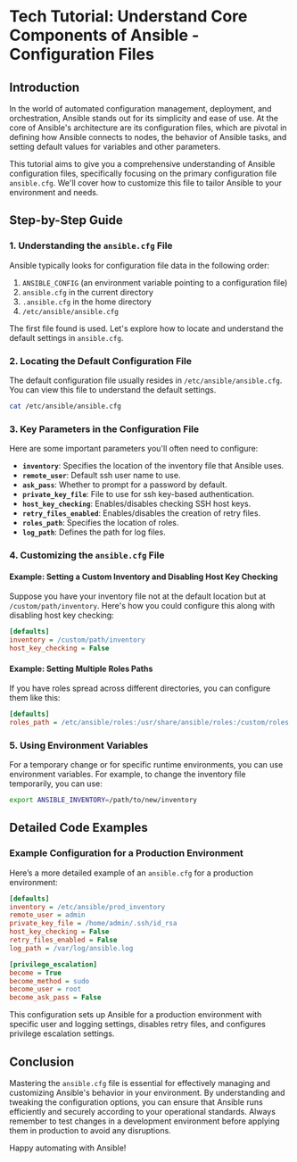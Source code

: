 # Tech Tutorial: Understand Core Components of Ansible - Configuration Files

## Introduction

In the world of automated configuration management, deployment, and orchestration, Ansible stands out for its simplicity and ease of use. At the core of Ansible's architecture are its configuration files, which are pivotal in defining how Ansible connects to nodes, the behavior of Ansible tasks, and setting default values for variables and other parameters.

This tutorial aims to give you a comprehensive understanding of Ansible configuration files, specifically focusing on the primary configuration file `ansible.cfg`. We'll cover how to customize this file to tailor Ansible to your environment and needs.

## Step-by-Step Guide

### 1. Understanding the `ansible.cfg` File

Ansible typically looks for configuration file data in the following order:

1. `ANSIBLE_CONFIG` (an environment variable pointing to a configuration file)
2. `ansible.cfg` in the current directory
3. `.ansible.cfg` in the home directory
4. `/etc/ansible/ansible.cfg`

The first file found is used. Let's explore how to locate and understand the default settings in `ansible.cfg`.

### 2. Locating the Default Configuration File

The default configuration file usually resides in `/etc/ansible/ansible.cfg`. You can view this file to understand the default settings.

```bash
cat /etc/ansible/ansible.cfg
```

### 3. Key Parameters in the Configuration File

Here are some important parameters you'll often need to configure:

- **`inventory`**: Specifies the location of the inventory file that Ansible uses.
- **`remote_user`**: Default ssh user name to use.
- **`ask_pass`**: Whether to prompt for a password by default.
- **`private_key_file`**: File to use for ssh key-based authentication.
- **`host_key_checking`**: Enables/disables checking SSH host keys.
- **`retry_files_enabled`**: Enables/disables the creation of retry files.
- **`roles_path`**: Specifies the location of roles.
- **`log_path`**: Defines the path for log files.

### 4. Customizing the `ansible.cfg` File

#### Example: Setting a Custom Inventory and Disabling Host Key Checking

Suppose you have your inventory file not at the default location but at `/custom/path/inventory`. Here's how you could configure this along with disabling host key checking:

```ini
[defaults]
inventory = /custom/path/inventory
host_key_checking = False
```

#### Example: Setting Multiple Roles Paths

If you have roles spread across different directories, you can configure them like this:

```ini
[defaults]
roles_path = /etc/ansible/roles:/usr/share/ansible/roles:/custom/roles
```

### 5. Using Environment Variables

For a temporary change or for specific runtime environments, you can use environment variables. For example, to change the inventory file temporarily, you can use:

```bash
export ANSIBLE_INVENTORY=/path/to/new/inventory
```

## Detailed Code Examples

### Example Configuration for a Production Environment

Here’s a more detailed example of an `ansible.cfg` for a production environment:

```ini
[defaults]
inventory = /etc/ansible/prod_inventory
remote_user = admin
private_key_file = /home/admin/.ssh/id_rsa
host_key_checking = False
retry_files_enabled = False
log_path = /var/log/ansible.log

[privilege_escalation]
become = True
become_method = sudo
become_user = root
become_ask_pass = False
```

This configuration sets up Ansible for a production environment with specific user and logging settings, disables retry files, and configures privilege escalation settings.

## Conclusion

Mastering the `ansible.cfg` file is essential for effectively managing and customizing Ansible's behavior in your environment. By understanding and tweaking the configuration options, you can ensure that Ansible runs efficiently and securely according to your operational standards. Always remember to test changes in a development environment before applying them in production to avoid any disruptions.

Happy automating with Ansible!